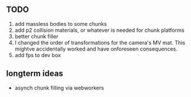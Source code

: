 ## TODO

1. add massless bodies to some chunks 
2. add p2 collision materials, or whatever is needed for chunk platforms
3. better chunk filler
4. I changed the order of transformations for the camera's MV mat. This mightve accidentally worked and have onforeseen consequences.
5. add fps to dev box

## longterm ideas
- asynch chunk filling via webworkers